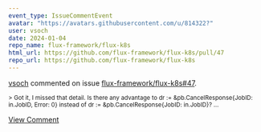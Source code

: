 ```yaml
---
event_type: IssueCommentEvent
avatar: "https://avatars.githubusercontent.com/u/814322?"
user: vsoch
date: 2024-01-04
repo_name: flux-framework/flux-k8s
html_url: https://github.com/flux-framework/flux-k8s/pull/47
repo_url: https://github.com/flux-framework/flux-k8s
---
```


<a href='https://github.com/vsoch' target='_blank'>vsoch</a> commented on issue <a href='https://github.com/flux-framework/flux-k8s/pull/47' target='_blank'>flux-framework/flux-k8s#47</a>.

<small>> Got it, I missed that detail. Is there any advantage to dr := &pb.CancelResponse{JobID: in.JobID, Error: 0} instead of dr := &pb.CancelResponse{JobID: in.JobID}?...</small>

<a href='https://github.com/flux-framework/flux-k8s/pull/47' target='_blank'>View Comment</a>